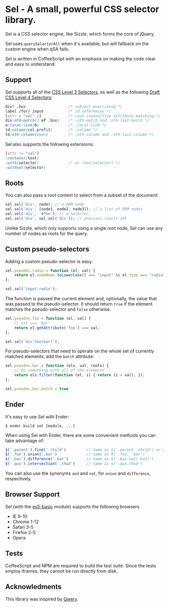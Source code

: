 Sel - A small, powerful CSS selector library.
===
Sel is a CSS selector engine, like Sizzle, which forms the core of jQuery.

Sel uses `querySelectorAll` when it's available, but will fallback on the custom engine when qSA fails.

Sel is written in CoffeeScript with an emphasis on making the code clear and easy to understand.

Support
-------
Sel supports all of the [CSS Level 3 Selectors](http://www.w3.org/TR/css3-selectors/#selectors), as well as the following
[Draft CSS Level 4 Selectors](http://dev.w3.org/csswg/selectors4/#overview):

``` css
div! .box                   /* subject overriding */ 
label /for/ input           /* id references */
[attr = "val" i]            /* case insensitive attribute matching */
div:nth-match(3 of .box)    /* :nth-match and :nth-last-match */
a:local-link(0)             /* :local-link */
td:column(col.profit)       /* :column */
td:nth-column(even)         /* :nth-column and :nth-last-column */
```

Sel also supports the following extensions:

``` css
[attr != "val"]
:contains(text)
:with(selector)             /* or :has(selector) */
:without(selector)
```

Roots
-----
You can also pass a root context to select from a subset of the document:

``` js
sel.sel('div', node); // a DOM node
sel.sel('div', [node1, node2, node3]); // a list of DOM nodes
sel.sel('div', '#foo'); // a selector
sel.sel('div', sel.sel('div')); // previous result set
```

Unlike Sizzle, which only supports using a single root node, Sel can use any number of nodes as roots for the query.

Custom pseudo-selectors
-------------------

Adding a custom pseudo-selector is easy:

``` js
sel.pseudos.radio = function (el, val) {
    return el.nodeName.toLowerCase() === "input" && el.type === "radio";
};

sel.sel('input:radio');
```

The function is passed the current element and, optionally, the value that was passed to the pseudo-selector. It
should return `true` if the element matches the pseudo-selector and `false` otherwise.

``` js
sel.pseudos.foo = function (el, val) {
    // val === 'bar'
    return el.getAttribute('foo') === val;
};

sel.sel('div:foo(bar)');
```

For pseudo-selectors that need to operate on the whole set of currently matched elements, add the `batch` attribute:

``` js
sel.pseudos.bar = function (els, val, roots) {
    // Do something with all of the elements
    return els.filter(function (el, i) { return (i < val); });
};

sel.pseudos.bar.batch = true
```

Ender
-----
It's easy to use Sel with Ender:

    $ ender build sel [module, ...]
    
When using Sel with Ender, there are some convenient methods you can take advantage of:

``` js
$('.parent').find('.child')         // Same as $('.parent .child') or $('.child', '.parent')
$('.foo').union('.bar')             // Same as $('.foo, .bar')
$('.baz').difference('.bat')        // Same as $('.baz:not(.bat)')
$('.qux').intersection('.thud')     // Same as $('.qux.thud')
```

You can also use the synonyms `and` and `not`, for `union` and `difference`, respectively.

Browser Support
---------------
Sel (with the [es5-basic](https://github.com/amccollum/es5-basic) module) supports the following browsers

  - IE 6-10
  - Chrome 1-12
  - Safari 3-5
  - Firefox 2-5
  - Opera

Tests
-----
CoffeeScript and NPM are required to build the test suite. Since the tests employ iframes, they cannot be run directly from disk.

Acknowledments
-------
This library was inspired by [Qwery](https://github.com/ded/qwery).
